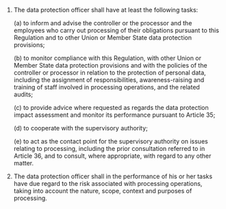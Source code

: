 1. The data protection officer shall have at least the following tasks:

    (a) to inform and advise the controller or the processor and the employees who carry out processing of their obligations pursuant to this Regulation and to other Union or Member State data protection provisions;

    (b) to monitor compliance with this Regulation, with other Union or Member State data protection provisions and with the policies of the controller or processor in relation to the protection of personal data, including the assignment of responsibilities, awareness-raising and training of staff involved in processing operations, and the related audits;

    &#40;c) to provide advice where requested as regards the data protection impact assessment and monitor its performance pursuant to Article 35;

    (d) to cooperate with the supervisory authority;

    (e) to act as the contact point for the supervisory authority on issues relating to processing, including the prior consultation referred to in Article 36, and to consult, where appropriate, with regard to any other matter.

2. The data protection officer shall in the performance of his or her tasks have due regard to the risk associated with processing operations, taking into account the nature, scope, context and purposes of processing.

